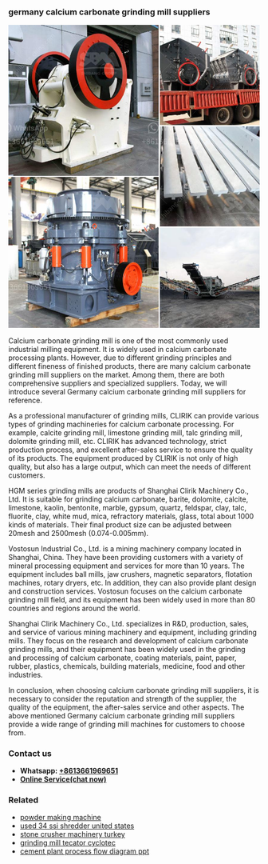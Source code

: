 <h3>germany calcium carbonate grinding mill suppliers</h3><img src='1704791559.jpg' alt=''><p>Calcium carbonate grinding mill is one of the most commonly used industrial milling equipment. It is widely used in calcium carbonate processing plants. However, due to different grinding principles and different fineness of finished products, there are many calcium carbonate grinding mill suppliers on the market. Among them, there are both comprehensive suppliers and specialized suppliers. Today, we will introduce several Germany calcium carbonate grinding mill suppliers for reference.</p><p>As a professional manufacturer of grinding mills, CLIRIK can provide various types of grinding machineries for calcium carbonate processing. For example, calcite grinding mill, limestone grinding mill, talc grinding mill, dolomite grinding mill, etc. CLIRIK has advanced technology, strict production process, and excellent after-sales service to ensure the quality of its products. The equipment produced by CLIRIK is not only of high quality, but also has a large output, which can meet the needs of different customers.</p><p>HGM series grinding mills are products of Shanghai Clirik Machinery Co., Ltd. It is suitable for grinding calcium carbonate, barite, dolomite, calcite, limestone, kaolin, bentonite, marble, gypsum, quartz, feldspar, clay, talc, fluorite, clay, white mud, mica, refractory materials, glass, total about 1000 kinds of materials. Their final product size can be adjusted between 20mesh and 2500mesh (0.074-0.005mm).</p><p>Vostosun Industrial Co., Ltd. is a mining machinery company located in Shanghai, China. They have been providing customers with a variety of mineral processing equipment and services for more than 10 years. The equipment includes ball mills, jaw crushers, magnetic separators, flotation machines, rotary dryers, etc. In addition, they can also provide plant design and construction services. Vostosun focuses on the calcium carbonate grinding mill field, and its equipment has been widely used in more than 80 countries and regions around the world.</p><p>Shanghai Clirik Machinery Co., Ltd. specializes in R&D, production, sales, and service of various mining machinery and equipment, including grinding mills. They focus on the research and development of calcium carbonate grinding mills, and their equipment has been widely used in the grinding and processing of calcium carbonate, coating materials, paint, paper, rubber, plastics, chemicals, building materials, medicine, food and other industries.</p><p>In conclusion, when choosing calcium carbonate grinding mill suppliers, it is necessary to consider the reputation and strength of the supplier, the quality of the equipment, the after-sales service and other aspects. The above mentioned Germany calcium carbonate grinding mill suppliers provide a wide range of grinding mill machines for customers to choose from.</p><h3>Contact us</h3><ul><li><strong>Whatsapp:&nbsp;<a href="https://wa.me/8613661969651">+8613661969651</a></strong></li><li><a href="https://swt.shibang-china.com/?git&amp;zhl&amp;germany calcium carbonate grinding mill suppliers"><strong>Online Service(chat now)</strong></a></li></ul><h3>Related</h3><ul><li><a href='powder making machine.md'>powder making machine</a></li><li><a href='used 34 ssi shredder united states.md'>used 34 ssi shredder united states</a></li><li><a href='stone crusher machinery turkey.md'>stone crusher machinery turkey</a></li><li><a href='grinding mill tecator cyclotec.md'>grinding mill tecator cyclotec</a></li><li><a href='cement plant process flow diagram ppt.md'>cement plant process flow diagram ppt</a></li></ul>